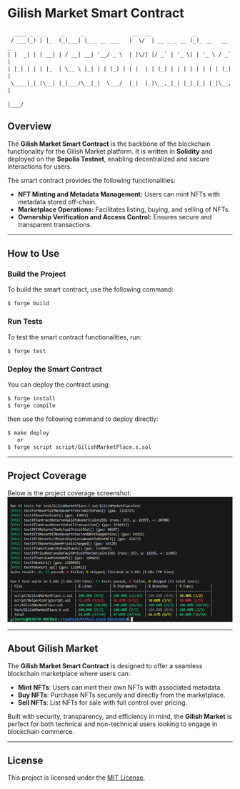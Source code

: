 # Gilish Market Smart Contract

```
  ____ _ _ _     _     _               __  __             _            
 / ___(_) | |_  (_)___| |_ _ __ ___   |  \/  | __ _ _ __ (_)_ __   __ _ 
| |  _| | | __| | / __| __| '__/ _ \  | |\/| |/ _` | '_ \| | '_ \ / _` |
| |_| | | | |_  | \__ \ |_| | | (_) | | |  | | (_| | | | | | | | | (_| |
 \____|_|_|\__| |_|___/\__|_|  \___/  |_|  |_|\__,_|_| |_|_|_| |_|\__, |
                                                                  |___/ 
```

## Overview

The **Gilish Market Smart Contract** is the backbone of the blockchain functionality for the Gilish Market platform. It is written in **Solidity** and deployed on the **Sepolia Testnet**, enabling decentralized and secure interactions for users.

The smart contract provides the following functionalities:

- **NFT Minting and Metadata Management:** Users can mint NFTs with metadata stored off-chain.
- **Marketplace Operations:** Facilitates listing, buying, and selling of NFTs.
- **Ownership Verification and Access Control:** Ensures secure and transparent transactions.

---

## How to Use

### Build the Project
To build the smart contract, use the following command:
```shell
$ forge build
```

### Run Tests
To test the smart contract functionalities, run:
```shell
$ forge test
```

### Deploy the Smart Contract
You can deploy the contract using:
```shell
$ forge install
$ forge compile
```
then use the following command to deploy directly:
```shell
$ make deploy
   or
$ forge script script/GilishMarketPlace.s.sol
```

---

## Project Coverage

Below is the project coverage screenshot:
![Gilish Market](./screenshots/project-coverage.PNG)

---

## About Gilish Market

The **Gilish Market Smart Contract** is designed to offer a seamless blockchain marketplace where users can:

- **Mint NFTs**: Users can mint their own NFTs with associated metadata.
- **Buy NFTs**: Purchase NFTs securely and directly from the marketplace.
- **Sell NFTs**: List NFTs for sale with full control over pricing.

Built with security, transparency, and efficiency in mind, the **Gilish Market** is perfect for both technical and non-technical users looking to engage in blockchain commerce.

---

## License

This project is licensed under the [MIT License](LICENSE).
